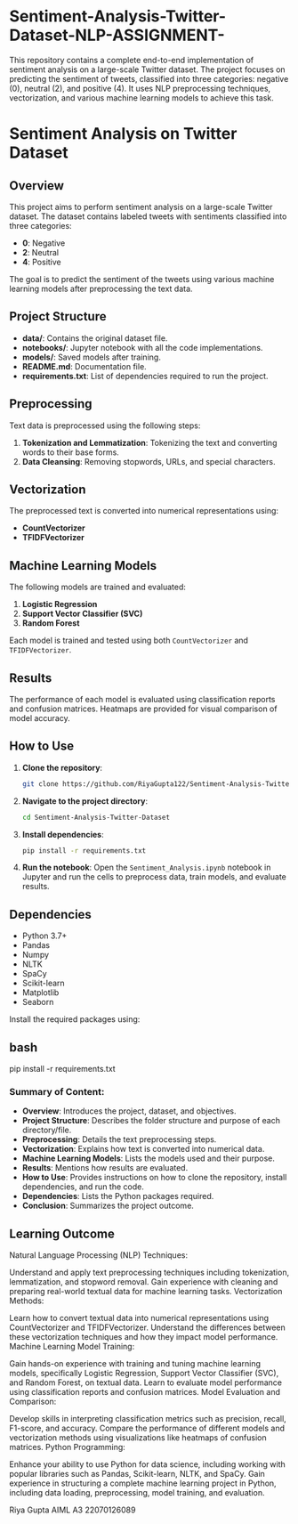 # Sentiment-Analysis-Twitter-Dataset-NLP-ASSIGNMENT-
This repository contains a complete end-to-end implementation of sentiment analysis on a large-scale Twitter dataset. The project focuses on predicting the sentiment of tweets, classified into three categories: negative (0), neutral (2), and positive (4). It uses NLP preprocessing techniques, vectorization, and various machine learning models to achieve this task.
# Sentiment Analysis on Twitter Dataset

## Overview

This project aims to perform sentiment analysis on a large-scale Twitter dataset. The dataset contains labeled tweets with sentiments classified into three categories:
- **0**: Negative
- **2**: Neutral
- **4**: Positive

The goal is to predict the sentiment of the tweets using various machine learning models after preprocessing the text data.

## Project Structure

- **data/**: Contains the original dataset file.
- **notebooks/**: Jupyter notebook with all the code implementations.
- **models/**: Saved models after training.
- **README.md**: Documentation file.
- **requirements.txt**: List of dependencies required to run the project.

## Preprocessing

Text data is preprocessed using the following steps:
1. **Tokenization and Lemmatization**: Tokenizing the text and converting words to their base forms.
2. **Data Cleansing**: Removing stopwords, URLs, and special characters.

## Vectorization

The preprocessed text is converted into numerical representations using:
- **CountVectorizer**
- **TFIDFVectorizer**

## Machine Learning Models

The following models are trained and evaluated:
1. **Logistic Regression**
2. **Support Vector Classifier (SVC)**
3. **Random Forest**

Each model is trained and tested using both `CountVectorizer` and `TFIDFVectorizer`.

## Results

The performance of each model is evaluated using classification reports and confusion matrices. Heatmaps are provided for visual comparison of model accuracy.

## How to Use

1. **Clone the repository**:
    ```bash
    git clone https://github.com/RiyaGupta122/Sentiment-Analysis-Twitter-Dataset-NLP-ASSIGNMENT-
    ```
   
2. **Navigate to the project directory**:
    ```bash
    cd Sentiment-Analysis-Twitter-Dataset
    ```

3. **Install dependencies**:
    ```bash
    pip install -r requirements.txt
    ```

4. **Run the notebook**:
    Open the `Sentiment_Analysis.ipynb` notebook in Jupyter and run the cells to preprocess data, train models, and evaluate results.

## Dependencies

- Python 3.7+
- Pandas
- Numpy
- NLTK
- SpaCy
- Scikit-learn
- Matplotlib
- Seaborn

Install the required packages using:
## bash
pip install -r requirements.txt


### Summary of Content:

- **Overview**: Introduces the project, dataset, and objectives.
- **Project Structure**: Describes the folder structure and purpose of each directory/file.
- **Preprocessing**: Details the text preprocessing steps.
- **Vectorization**: Explains how text is converted into numerical data.
- **Machine Learning Models**: Lists the models used and their purpose.
- **Results**: Mentions how results are evaluated.
- **How to Use**: Provides instructions on how to clone the repository, install dependencies, and run the code.
- **Dependencies**: Lists the Python packages required.
- **Conclusion**: Summarizes the project outcome.

## Learning Outcome
Natural Language Processing (NLP) Techniques:

Understand and apply text preprocessing techniques including tokenization, lemmatization, and stopword removal.
Gain experience with cleaning and preparing real-world textual data for machine learning tasks.
Vectorization Methods:

Learn how to convert textual data into numerical representations using CountVectorizer and TFIDFVectorizer.
Understand the differences between these vectorization techniques and how they impact model performance.
Machine Learning Model Training:

Gain hands-on experience with training and tuning machine learning models, specifically Logistic Regression, Support Vector Classifier (SVC), and Random Forest, on textual data.
Learn to evaluate model performance using classification reports and confusion matrices.
Model Evaluation and Comparison:

Develop skills in interpreting classification metrics such as precision, recall, F1-score, and accuracy.
Compare the performance of different models and vectorization methods using visualizations like heatmaps of confusion matrices.
Python Programming:

Enhance your ability to use Python for data science, including working with popular libraries such as Pandas, Scikit-learn, NLTK, and SpaCy.
Gain experience in structuring a complete machine learning project in Python, including data loading, preprocessing, model training, and evaluation.


Riya Gupta 
AIML A3
22070126089




